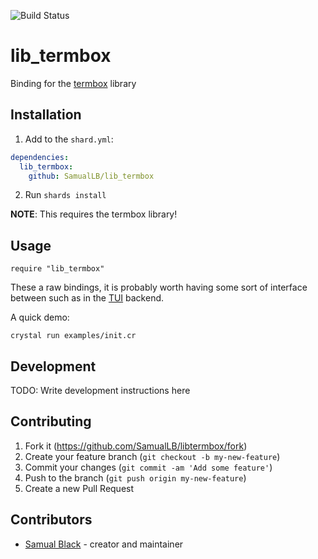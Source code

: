 ![Build Status](https://github.com/SamualLB/libtermbox/actions/workflows/test.yml/badge.svg)

# lib_termbox

Binding for the [termbox](https://github.com/nsf/termbox) library

## Installation

1. Add to the `shard.yml`:

```yaml
dependencies:
  lib_termbox:
    github: SamualLB/lib_termbox
```

2. Run `shards install`

**NOTE**: This requires the termbox library!

## Usage

```
require "lib_termbox"
```

These a raw bindings, it is probably worth having some sort of interface between such as in the [TUI](https://github.com/SamualLB/tui) backend.

A quick demo:

```
crystal run examples/init.cr
```

## Development

TODO: Write development instructions here

## Contributing

1. Fork it (<https://github.com/SamualLB/libtermbox/fork>)
2. Create your feature branch (`git checkout -b my-new-feature`)
3. Commit your changes (`git commit -am 'Add some feature'`)
4. Push to the branch (`git push origin my-new-feature`)
5. Create a new Pull Request

## Contributors

- [Samual Black](https://github.com/SamualLB) - creator and maintainer
